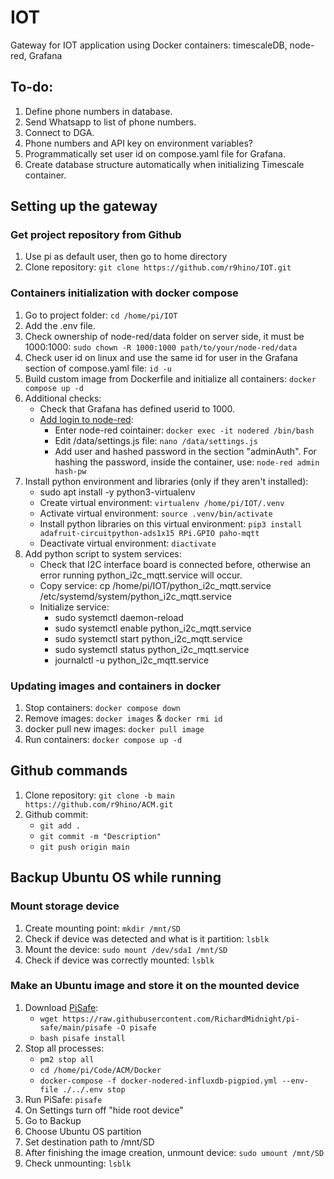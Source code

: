# IOT
Gateway for IOT application using Docker containers: timescaleDB, node-red, Grafana

## To-do:
1. Define phone numbers in database.
2. Send Whatsapp to list of phone numbers.
3. Connect to DGA.
4. Phone numbers and API key on environment variables?
5. Programmatically set user id on compose.yaml file for Grafana.
6. Create database structure automatically when initializing Timescale container.

## Setting up the gateway
### Get project repository from Github
1. Use pi as default user, then go to home directory
2. Clone repository: ```git clone https://github.com/r9hino/IOT.git```

### Containers initialization with docker compose
1. Go to project folder: ```cd /home/pi/IOT```
2. Add the .env file.
3. Check ownership of node-red/data folder on server side, it must be 1000:1000: ```sudo chown -R 1000:1000 path/to/your/node-red/data```
4. Check user id on linux and use the same id for user in the Grafana section of compose.yaml file: ```id -u```
5. Build custom image from Dockerfile and initialize all containers: ```docker compose up -d```
6. Additional checks:
    - Check that Grafana has defined userid to 1000.
    - [Add login to node-red](https://nodered.org/docs/user-guide/runtime/securing-node-red):
        * Enter node-red cointainer: ```docker exec -it nodered /bin/bash```
        * Edit /data/settings.js file: ```nano /data/settings.js```
        * Add user and hashed password in the section "adminAuth". For hashing the password, inside the container, use: ```node-red admin hash-pw```
7. Install python environment and libraries (only if they aren't installed):
    - sudo apt install -y python3-virtualenv
    - Create virtual environment: ```virtualenv /home/pi/IOT/.venv```
    - Activate virtual environment: ```source .venv/bin/activate```
    - Install python libraries on this virtual environment: ```pip3 install adafruit-circuitpython-ads1x15 RPi.GPIO paho-mqtt```
    - Deactivate virtual environment: ```diactivate```
8. Add python script to system services:
    - Check that I2C interface board is connected before, otherwise an error running python_i2c_mqtt.service will occur.
    - Copy service: cp /home/pi/IOT/python_i2c_mqtt.service /etc/systemd/system/python_i2c_mqtt.service
    - Initialize service:
        * sudo systemctl daemon-reload
        * sudo systemctl enable python_i2c_mqtt.service
        * sudo systemctl start python_i2c_mqtt.service
        * sudo systemctl status python_i2c_mqtt.service
        * journalctl -u python_i2c_mqtt.service


### Updating images and containers in docker
1. Stop containers: ```docker compose down```
2. Remove images: ```docker images``` & ```docker rmi id```
3. docker pull new images: ```docker pull image```
4. Run containers: ```docker compose up -d```

## Github commands
1. Clone repository: ```git clone -b main https://github.com/r9hino/ACM.git```
2. Github commit:
    * ```git add .```
    * ```git commit -m "Description"```
    * ```git push origin main```

## Backup Ubuntu OS while running
### Mount storage device
1. Create mounting point: ```mkdir /mnt/SD```
2. Check if device was detected and what is it partition: ```lsblk```
3. Mount the device: ```sudo mount /dev/sda1 /mnt/SD```
4. Check if device was correctly mounted: ```lsblk```
### Make an Ubuntu image and store it on the mounted device
1. Download [PiSafe](https://github.com/RichardMidnight/pi-safe):
    * ```wget https://raw.githubusercontent.com/RichardMidnight/pi-safe/main/pisafe -O pisafe```
    * ```bash pisafe install```
2. Stop all processes:
    * ```pm2 stop all```
    * ```cd /home/pi/Code/ACM/Docker```
    * ```docker-compose -f docker-nodered-influxdb-pigpiod.yml --env-file ./../.env stop```
3. Run PiSafe: ```pisafe```
4. On Settings turn off "hide root device"
5. Go to Backup
6. Choose Ubuntu OS partition
7. Set destination path to /mnt/SD
8. After finishing the image creation, unmount device: ```sudo umount /mnt/SD```
9. Check unmounting: ```lsblk```
